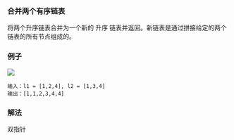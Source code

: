 ### 合并两个有序链表
将两个升序链表合并为一个新的 升序 链表并返回。新链表是通过拼接给定的两个链表的所有节点组成的。
### 例子
![](https://assets.leetcode.com/uploads/2020/10/03/merge_ex1.jpg)
```text
输入：l1 = [1,2,4], l2 = [1,3,4]
输出：[1,1,2,3,4,4]
```
### 解法
双指针